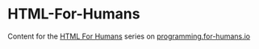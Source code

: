 # HTML-For-Humans

Content for the [HTML For Humans](https://programming.for-humans.io/category/html-for-humans/) series on [programming.for-humans.io](https://programming.for-humans.io)
